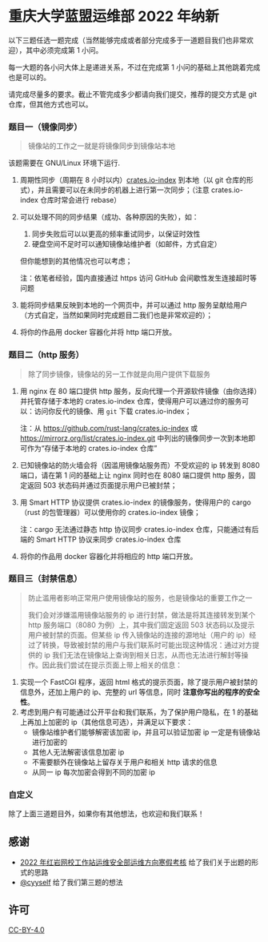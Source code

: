 # 重庆大学蓝盟运维部 2022 年纳新

以下三题任选一题完成（当然能够完成或者部分完成多于一道题目我们也非常欢迎），其中必须完成第 1 小问。

每一大题的各小问大体上是递进关系，不过在完成第 1 小问的基础上其他跳着完成也是可以的。

请完成尽量多的要求。截止不管完成多少都请向我们提交，推荐的提交方式是 git 仓库，但其他方式也可以。

### 题目一（镜像同步）

> 镜像站的工作之一就是将镜像同步到镜像站本地

该题需要在 GNU/Linux 环境下运行.

1. 周期性同步（周期在 8 小时以内）[crates.io-index](https://github.com/rust-lang/crates.io-index) 到本地（以 git 仓库的形式），并且需要可以在未同步的机器上进行第一次同步；（注意 crates.io-index 仓库时常会进行 rebase）
2. 可以处理不同的同步结果（成功、各种原因的失败），如：

    1. 同步失败后可以以更高的频率重试同步，以保证时效性
    2. 硬盘空间不足时可以通知镜像站维护者（如邮件，方式自定）

    但你能想到的其他情况也可以考虑；

    注：依笔者经验，国内直接通过 https 访问 GitHub 会间歇性发生连接超时等问题

3. 能将同步结果反映到本地的一个网页中，并可以通过 http 服务呈献给用户（方式自定，当然如果同时完成题目二我们也是非常欢迎的）；
4. 将你的作品用 docker 容器化并将 http 端口开放。

### 题目二（http 服务）

> 除了同步镜像，镜像站的另一工作就是向用户提供下载服务

1. 用 nginx 在 80 端口提供 http 服务，反向代理一个开源软件镜像（由你选择）并托管存储于本地的 crates.io-index 仓库，使得用户可以通过你的服务可以：访问你反代的镜像、用 `git` 下载 crates.io-index；

    注：从 <https://github.com/rust-lang/crates.io-index> 或 <https://mirrorz.org/list/crates.io-index.git> 中列出的镜像同步一次到本地即可作为“存储于本地的 crates.io-index 仓库”

2. 已知镜像站的防火墙会将（因滥用镜像站服务而）不受欢迎的 ip 转发到 8080 端口，请在第 1 问的基础上让 nginx 同时也在 8080 端口提供 http 服务，固定返回 503 状态码并通过页面提示用户已被封禁；
3. 用 Smart HTTP 协议提供 crates.io-index 的镜像服务，使得用户的 cargo（rust 的包管理器）可以使用你的 crates.io-index 镜像；
   
    注：cargo 无法通过静态 http 协议同步 crates.io-index 仓库，只能通过有后端的 Smart HTTP 协议来同步 crates.io-index 仓库

4. 将你的作品用 docker 容器化并将相应的 http 端口开放。

### 题目三（封禁信息）

> 防止滥用者影响正常用户使用镜像站的服务，也是镜像站的重要工作之一
>
> 我们会对涉嫌滥用镜像站服务的 ip 进行封禁，做法是将其连接转发到某个 http 服务端口（8080 为例）上，其中我们固定返回 503 状态码以及提示用户被封禁的页面。但某些 ip 传入镜像站的连接的源地址（用户的 ip）经过了转换，导致被封禁的用户与我们联系时可能出现这种情况：通过对方提供的 ip 我们无法在镜像站上查询到相关日志，从而也无法进行解封等操作。因此我们尝试在提示页面上带上相关的信息：

1. 实现一个 FastCGI 程序，返回 html 格式的提示页面，除了提示用户被封禁的信息外，还加上用户的 ip、完整的 url 等信息，同时 **注意你写出的程序的安全性**。
2. 考虑到用户有可能通过公开平台和我们联系，为了保护用户隐私，在 1 的基础上再加上加密的 ip（其他信息可选），并满足以下要求：
   - 镜像站维护者们能够解密该加密 ip，并且可以验证加密 ip 一定是有镜像站进行加密的
   - 其他人无法解密该信息加密 ip
   - 不需要额外在镜像站上留存关于用户和相关 http 请求的信息
   - 从同一 ip 每次加密会得到不同的加密 ip

### 自定义

除了上面三道题目外，如果你有其他想法，也欢迎和我们联系！

## 感谢

- [2022 年红岩网校工作站运维安全部运维方向寒假考核](https://github.com/qwqVictor/Redrock-SRE-2022-Ops-Winter-Assessment) 给了我们关于出题的形式的思路
- [@cyyself](https://github.com/cyyself) 给了我们第三题的想法

## 许可

[CC-BY-4.0](https://creativecommons.org/licenses/by-sa/4.0/deed.zh)
